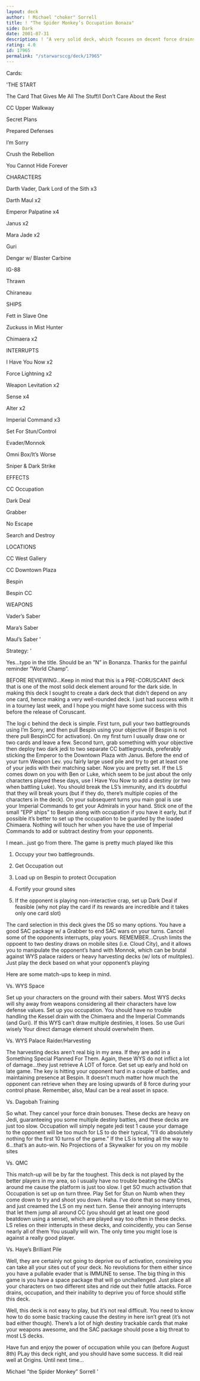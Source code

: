 ```yaml
---
layout: deck
author: ! Michael "choker" Sorrell
title: ! "The Spider Monkey’s Occupation Bonaza"
side: Dark
date: 2001-07-31
description: ! "A very solid deck, which focuses on decent force drains and the one-two punch of CC occupation.  Dark Deal can even be pulled off against non-interactive LS decks"
rating: 4.0
id: 17965
permalink: "/starwarsccg/deck/17965"
---
```

Cards: 

'THE START

The Card That Gives Me All The Stuff/I Don’t Care About the Rest

CC Upper Walkway

Secret Plans

Prepared Defenses

I’m Sorry

Crush the Rebellion

You Cannot Hide Forever


CHARACTERS

Darth Vader, Dark Lord of the Sith x3

Darth Maul x2

Emperor Palpatine x4

Janus x2

Mara Jade x2

Guri

Dengar w/ Blaster Carbine

IG-88

Thrawn

Chiraneau


SHIPS

Fett in Slave One

Zuckuss in Mist Hunter

Chimaera x2


INTERRUPTS

I Have You Now x2

Force Lightning x2

Weapon Levitation x2

Sense x4

Alter x2

Imperial Command x3

Set For Stun/Control

Evader/Monnok

Omni Box/It’s Worse

Sniper & Dark Strike


EFFECTS

CC Occupation

Dark Deal

Grabber

No Escape

Search and Destroy


LOCATIONS

CC West Gallery

CC Downtown Plaza

Bespin

Bespin CC


WEAPONS

Vader’s Saber

Mara’s Saber

Maul’s Saber '

Strategy: '

Yes...typo in the title. Should be an ”N” in Bonanza.  Thanks for the painful reminder ”World Champ”.


BEFORE REVIEWING...Keep in mind that this is a PRE-CORUSCANT deck that is one of the most solid deck element around for the dark side.  In making this deck I sought to create a dark deck that didn’t depend on any one card, hence making a very well-rounded deck.  I just had success with it in a tourney last week, and I hope you might have some success with this before the release of Coruscant.


The logi c behind the deck is simple.  First turn, pull your two battlegrounds using I’m Sorry, and then pull Bespin using your objective (if Bespin is not there pull BespinCC for activation).  On my first turn I usually draw one or two cards and leave a few.  Second turn, grab something with your objective then deploy two dark jedi to two separate CC battlegrounds, preferably sticking the Emperor to the Downtown Plaza with Janus.  Before the end of your turn Weapon Lev. you fairly large used pile and try to get at least one of your jedis with their matching saber.  Now you are pretty set.  If the LS comes down on you with Ben or Luke, which seem to be just about the only characters played these days, use I Have You Now to add a destiny (or two when battling Luke).  You should break the LS’s immunity, and it’s doubtful that they will break yours (but if they do, there’s multiple copies of the characters in the deck).  On your subsequent turns you main goal is use your Imperial Commands to get your Admirals in your hand.  Stick one of the small ”EPP ships” to Bespin along with occupation if you have it early, but if possible it’s better to set up the occupation to be guarded by the loaded Chimaera.  Nothing will touch her when you have the use of Imperial Commands to add or subtract destiny from your opponents.


I mean...just go from there.  The game is pretty much played like this

1) Occupy your two battlegrounds.

2) Get Occupation out

3) Load up on Bespin to protect Occupation

4) Fortify your ground sites

5) If the opponent is playing non-interactive crap, set up Dark Deal if feasible (why not play the card if its rewards are incredible and it takes only one card slot)


The card selection in this deck gives the DS so many options.  You have a good SAC package w/ a Grabber to end SAC wars on your turns.  Cancel some of the opponents interrupts, play yours.  REMEMBER...Crush limits the oppoent to two destiny draws on mobile sites (i.e. Cloud City), and it allows you to manipulate the opponent’s hand with Monnok, which can be brutal against WYS palace raiders or heavy harvesting decks (w/ lots of mulitples).  Just play the deck based on what your opponent’s playing


Here are some match-ups to keep in mind.


Vs. WYS Space

Set up your characters on the ground with their sabers.  Most WYS decks will shy away from weapons considering all their characters have low defense values.  Set up you occupation.  You should have no trouble handling the Kessel drain with the Chimaera and the Imperial Commands (and Guri).  If this WYS can’t draw multiple destinies, it loses.  So use Guri wisely  Your direct damage element should overwhelm them.


Vs. WYS Palace Raider/Harvesting

The harvesting decks aren’t real big in my area. If they are add in a Something Special Planned For Them.  Again, these WYS do not inflict a lot of damage...they just retrieve A LOT of force.  Get set up early and hold on late game.  The key is hitting your opponent hard in a couple of battles, and maintaining presence at Bespin.  It doesn’t much matter how much the opponent can retrieve when they are losing upwards of 8 force during your control phase.  Remember, also, Maul can be a real asset in space.


Vs. Dagobah Training

So what.  They cancel your force drain bonuses.  These decks are heavy on Jedi, guaranteeing you some multiple destiny battles, and these decks are just too slow.  Occupation will simply negate jedi test 1 cause your damage to the opponent will be too much for LS to do their typical, ”I’ll do absolutely nothing for the first 10 turns of the game.”  If the LS is testing all the way to 6...that’s an auto-win.  No Projections of a Skywalker for you on my mobile sites


Vs. QMC

This match-up will be by far the toughest.  This deck is not played by the better players in my area, so I usually have no trouble beating the QMCs around me cause the platform is just too slow.  I get SO much activation that Occupation is set up on turn three.  Play Set for Stun on Numb when they come down to try and shoot you down.  Haha.  I’ve done that so many times, and just creamed the LS on my next turn.  Sense their annoying interrupts that let them jump all around CC (you should get at least one good beatdown using a sense), which are played way too often in these decks.  LS relies on their intterupts in these decks, and coincidently, you can Sense nearly all of them  You usually will win.  The only time you might lose is against a really good player.


Vs. Haye’s Brilliant Pile

Well, they are certainly not going to deprive ou of activation, consireing you can take all your sites out of your deck.  No revolutions for them either since you have a pullable evader that is IMMUNE to sense.  The big thing in this game is you have a space package that will go unchallenged.  Just place all your characters on two different sites and ride out their futile attacks.  Force drains, occupation, and their inability to deprive you of force should stifle this deck.


Well, this deck is not easy to play, but it’s not real difficult.  You need to know how to do some basic tracking cause the destiny in here isn’t great (it’s not bad either though).  There’s a lot of high destiny trackable cards that make your weapons awesome, and the SAC package should pose a big threat to most LS decks.  


Have fun and enjoy the power of occupation while you can (before August 8th)  PLay this deck right, and you should have some success.  It did real well at Origins.  Until next time...


Michael ”the Spider Monkey” Sorrell  '

